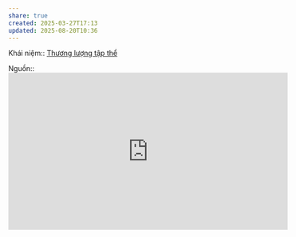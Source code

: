 ```yaml
---
share: true
created: 2025-03-27T17:13
updated: 2025-08-20T10:36
---
```

Khái niệm:: [Thương lượng tập thể](../../../%CE%9E%20Kh%C3%A1i%20ni%E1%BB%87m/Th%C6%B0%C6%A1ng%20l%C6%B0%E1%BB%A3ng%20t%E1%BA%ADp%20th%E1%BB%83.md)

Nguồn:: <iframe width="560" height="315" src="https://www.youtube.com/embed/_coyWUXt-wk?si=GqkznNtL0eWgL0-S" title="YouTube video player" frameborder="0" allow="accelerometer; autoplay; clipboard-write; encrypted-media; gyroscope; picture-in-picture; web-share" referrerpolicy="strict-origin-when-cross-origin" allowfullscreen></iframe>
